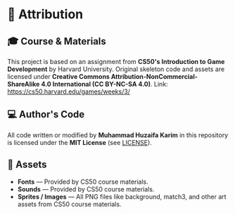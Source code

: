 # 📝 Attribution

## 🎓 Course & Materials
This project is based on an assignment from **CS50's Introduction to Game Development** by Harvard University.
Original skeleton code and assets are licensed under **Creative Commons Attribution-NonCommercial-ShareAlike 4.0 International (CC BY-NC-SA 4.0)**.
Link: https://cs50.harvard.edu/games/weeks/3/

## 💻 Author's Code
All code written or modified by **Muhammad Huzaifa Karim** in this repository is licensed under the **MIT License** (see [LICENSE](LICENSE)).

## 🎨 Assets
- **Fonts** — Provided by CS50 course materials.  
- **Sounds** — Provided by CS50 course materials.  
- **Sprites / Images** — All PNG files like background, match3, and other art assets from CS50 course materials.  
